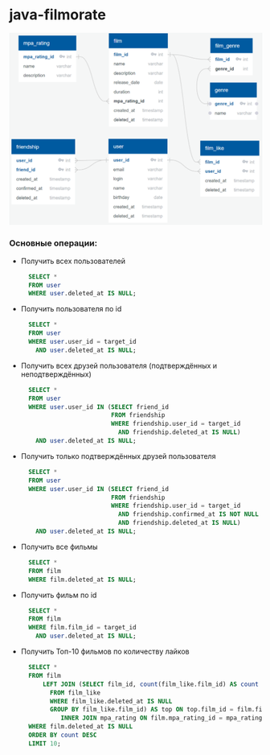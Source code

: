 # java-filmorate

![alt text](https://github.com/winmord/java-filmorate/blob/main/repo_scheme.png)

### Основные операции:

- Получить всех пользователей
  ```sql
    SELECT *
    FROM user
    WHERE user.deleted_at IS NULL;
  ```
- Получить пользователя по id
  ```sql
    SELECT *
    FROM user
    WHERE user.user_id = target_id
      AND user.deleted_at IS NULL;
  ```
- Получить всех друзей пользователя (подтверждённых и неподтверждённых)
  ```sql
    SELECT *
    FROM user
    WHERE user.user_id IN (SELECT friend_id
                           FROM friendship
                           WHERE friendship.user_id = target_id
                             AND friendship.deleted_at IS NULL)
      AND user.deleted_at IS NULL;
  ```
- Получить только подтверждённых друзей пользователя
  ```sql
    SELECT *
    FROM user
    WHERE user.user_id IN (SELECT friend_id
                           FROM friendship
                           WHERE friendship.user_id = target_id
                             AND friendship.confirmed_at IS NOT NULL
                             AND friendship.deleted_at IS NULL)
      AND user.deleted_at IS NULL;
  ```
- Получить все фильмы
  ```sql
    SELECT *
    FROM film
    WHERE film.deleted_at IS NULL;
  ```
- Получить фильм по id
  ```sql
    SELECT *
    FROM film
    WHERE film.film_id = target_id
      AND user.deleted_at IS NULL;
  ```
- Получить Топ-10 фильмов по количеству лайков
  ```sql
    SELECT *
    FROM film
        LEFT JOIN (SELECT film_id, count(film_like.film_id) AS count
          FROM film_like
          WHERE film_like.deleted_at IS NULL
          GROUP BY film_like.film_id) AS top ON top.film_id = film.film_id
             INNER JOIN mpa_rating ON film.mpa_rating_id = mpa_rating.mpa_rating_id
    WHERE film.deleted_at IS NULL
    ORDER BY count DESC
    LIMIT 10;
  ```
  
